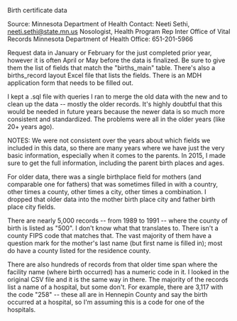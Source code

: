 
Birth certificate data

Source: Minnesota Department of Health
Contact: 
Neeti Sethi, neeti.sethi@state.mn.us
Nosologist, Health Program Rep Inter
Office of Vital Records
Minnesota Department of Health 
Office: 651-201-5966  


Request data in January or February for the just completed prior year, however it is often April or May before the data is finalized. Be sure to give them the list of fields that match the "births_main" table.
There's also a births_record layout Excel file that lists the fields.
There is an MDH application form that needs to be filled out. 

I kept a .sql file with queries I ran to merge the old data with the new and to clean up the data -- mostly the older records. It's highly doubtful that this would be needed in future years because the newer data is so much more consistent and standardized. The problems were all in the older years (like 20+ years ago). 


NOTES:
We were not consistent over the years about which fields we included in this data, so there are many years where we have just the very basic information, especially when it comes to the parents. In 2015, I made sure to get the full information, including the parent birth places and ages. 

For older data, there was a single birthplace field for mothers (and comparable one for fathers) that was sometimes filled in with a country, other times a county, other times a city, other times a combination. I dropped that older data into the mother birth place city and father birth place city fields. 

There are nearly 5,000 records -- from 1989 to 1991 -- where the county of birth is listed as "500". I don't know what that translates to. There isn't a county FIPS code that matches that. The vast majority of them have a question mark for the mother's last name (but first name is filled in); most do have a county listed for the residence county. 

There are also hundreds of records from that older time span where the facility name (where birth occurred) has a numeric code in it. I looked in the original CSV file and it is the same way in there. The majority of the records list a name of a hospital, but some don't. For example, there are 3,117 with the code "258" -- these all are in Hennepin County and say the birth occurred at a hospital, so I'm assuming this is a code for one of the hospitals.

